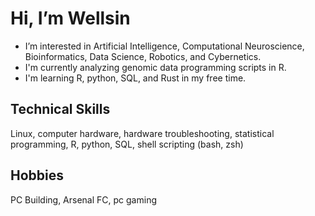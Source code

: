 #  Hi, I’m Wellsin
-  I’m interested in Artificial Intelligence, Computational Neuroscience, Bioinformatics, Data Science, Robotics, and Cybernetics.
-  I'm currently analyzing genomic data programming scripts in R.
-  I'm learning R, python, SQL, and Rust in my free time.

## Technical Skills
Linux, computer hardware, hardware troubleshooting, statistical programming, R, python, SQL, shell scripting (bash, zsh)
## Hobbies
PC Building, Arsenal FC, pc gaming
<!---
wellsG/wellsG is a ✨ special ✨ repository because its `README.md` (this file) appears on your GitHub profile.
You can click the Preview link to take a look at your changes.
--->
